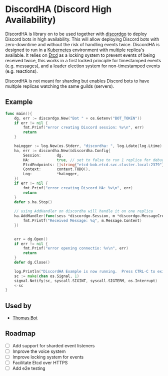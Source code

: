 # DiscordHA (Discord High Availability)

DiscordHA is library on to be used together with [discordgo](https://github.com/bwmarrin/discordgo) to deploy Discord bots in high availability.
This will allow deploying Discord bots with zero-downtime and without the risk of handling events twice. DiscordHA is designed to run in a [Kubernetes](https://kubernetes.io/) environment with multiple replica's available. 
It relies on [Etcd](https://etcd.io/) as a locking system to prevent events of being received twice, this works in a first locked principle for timestamped events (e.g. messages), and a leader election system for non-timestamped events (e.g. reactions).

DiscordHA is not meant for sharding but enables Discord bots to have multiple replicas watching the same guilds (servers).

## Example

```go
func main(){
	dg, err := discordgo.New("Bot " + os.Getenv("BOT_TOKEN"))
	if err != nil {
		fmt.Prinf("error creating Discord session: %v\n", err)
        return
	}

	haLogger := log.New(os.Stderr, "discordha: ", log.Ldate|log.Ltime)
	ha, err := discordha.New(&discordha.Config{
		Session:       dg,
		HA:            true, // set to false to run 1 replica for debugging, this disables locking and caching
		EtcdEndpoints: []string{"etcd-bob.etcd.svc.cluster.local:2379"},
		Context:       context.TODO(),
		Log:           *haLogger,
	})
	if err != nil {
        fmt.Prinf("error creating Discord HA: %v\n", err)
		return
	}
    defer s.ha.Stop()
    
    // using AddHandler on discordha will handle it on one replica
	ha.AddHandler(func(sess *discordgo.Session, m *discordgo.MessageCreate) {
        fmt.Printf("Received Message: %q", m.Message.Content)
    })
   

	err = dg.Open()
	if err != nil {
        fmt.Prinf("error opening connectio: %v\n", err)
        return
	}
    defer dg.Close()

	log.Println("DiscordHA Example is now running.  Press CTRL-C to exit.")
	sc := make(chan os.Signal, 1)
	signal.Notify(sc, syscall.SIGINT, syscall.SIGTERM, os.Interrupt)
	<-sc
}
```

## Used by
- [Thomas Bot](https://github.com/itfactory-tm/thomas-bot)

## Roadmap
- [ ] Add support for sharded event listeners
- [ ] Improve the voice system
- [ ] Improve locking system for events
- [ ] Facilitate Etcd over HTTPS
- [ ] Add e2e testing

